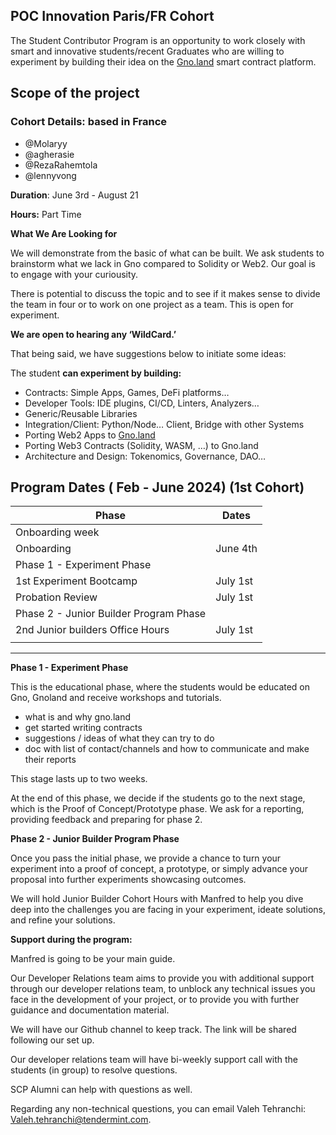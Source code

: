 ## POC Innovation Paris/FR Cohort

The Student Contributor Program is an opportunity to work closely with smart and innovative students/recent Graduates who are willing to experiment by building their idea on the [Gno.land](http://Gno.land) smart contract platform. 

## **Scope of the project**

### Cohort Details: based in France

- @Molaryy
- @agherasie
- @RezaRahemtola
- @lennyvong

**Duration**: June 3rd - August 21

**Hours:** Part Time 

**What We Are Looking for** 

We will demonstrate from the basic of what can be built. We ask students to brainstorm what we lack in Gno compared to Solidity or Web2. Our goal is to engage with your curiousity. 

There is potential to discuss the topic and to see if it makes sense to divide the team in four or to work on one project as a team. This is open for experiment.

**We are open to hearing any ‘WildCard.’** 

That being said, we have suggestions below to initiate some ideas: 

The student **can experiment by building:** 

- Contracts: Simple Apps, Games, DeFi platforms…
- Developer Tools: IDE plugins, CI/CD, Linters, Analyzers…
- Generic/Reusable Libraries
- Integration/Client: Python/Node… Client, Bridge with other Systems
- Porting Web2 Apps to [Gno.land](http://Gno.land)
- Porting Web3 Contracts (Solidity, WASM, …) to Gno.land
- Architecture and Design: Tokenomics, Governance, DAO…

## **Program Dates ( Feb - June 2024) (1st Cohort)**

| Phase | Dates  |
| --- | --- |
| Onboarding week  |  |
| Onboarding  | June 4th |
| Phase 1 - Experiment Phase |  |
| 1st Experiment Bootcamp  | July 1st |
| Probation Review | July 1st  |
| Phase 2 - Junior Builder Program Phase |  |
| 2nd Junior builders Office Hours | July 1st   |
|  |  |

****

**Phase 1 - Experiment Phase**

This is the educational phase, where the students would be educated on Gno, Gnoland and receive workshops and tutorials. 

- what is and why gno.land
- get started writing contracts
- suggestions / ideas of what they can try to do
- doc with list of contact/channels and how to communicate and make their reports

 

This stage lasts up to two weeks. 

At the end of this phase, we decide if the students go to the next stage, which is the Proof of Concept/Prototype phase. We ask for a reporting, providing feedback and preparing for phase 2. 

**Phase 2 - Junior Builder Program Phase**

Once you pass the initial phase, we provide a chance to turn your experiment into a proof of concept, a prototype, or simply advance your proposal into further experiments showcasing outcomes. 

We will hold Junior Builder Cohort Hours with Manfred to help you dive deep into the challenges you are facing in your experiment, ideate solutions, and refine your solutions.

**Support during the program:**

Manfred is going to be your main guide.

Our Developer Relations team aims to provide you with additional support through our developer relations team, to unblock any technical issues you face in the development of your project, or to provide you with further guidance and documentation material. 

We will have our Github channel to keep track. The link will be shared following our set up. 

Our developer relations team will have bi-weekly support call with the students (in group) to resolve questions.

SCP Alumni can help with questions as well. 

Regarding any non-technical questions, you can email Valeh Tehranchi: Valeh.tehranchi@tendermint.com.
